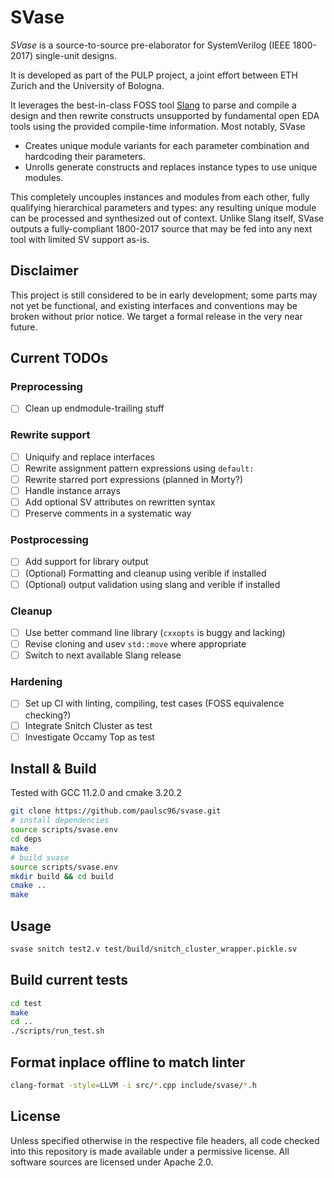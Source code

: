 # SVase

_SVase_ is a source-to-source pre-elaborator for SystemVerilog (IEEE 1800-2017) single-unit designs.

It is developed as part of the PULP project, a joint effort between ETH Zurich and the University of Bologna.

It leverages the best-in-class FOSS tool [Slang](https://github.com/MikePopoloski/slang) to parse and compile a design and then rewrite constructs unsupported by fundamental open EDA tools using the provided compile-time information. Most notably, SVase

* Creates unique module variants for each parameter combination and hardcoding their parameters.
* Unrolls generate constructs and replaces instance types to use unique modules.

This completely uncouples instances and modules from each other, fully qualifying hierarchical parameters and types: any resulting unique module can be processed and synthesized out of context. Unlike Slang itself, SVase outputs a fully-compliant 1800-2017 source that may be fed into any next tool with limited SV support as-is.

## Disclaimer
This project is still considered to be in early development; some parts may not yet be functional, and existing interfaces and conventions may be broken without prior notice. We target a formal release in the very near future.

## Current TODOs

### Preprocessing

* [ ] Clean up endmodule-trailing stuff

### Rewrite support

* [ ] Uniquify and replace interfaces
* [ ] Rewrite assignment pattern expressions using `default:`
* [ ] Rewrite starred port expressions (planned in Morty?)
* [ ] Handle instance arrays
* [ ] Add optional SV attributes on rewritten syntax
* [ ] Preserve comments in a systematic way

### Postprocessing

* [ ] Add support for library output
* [ ] (Optional) Formatting and cleanup using verible if installed
* [ ] (Optional) output validation using slang and verible if installed

### Cleanup

* [ ] Use better command line library (`cxxopts` is buggy and lacking)
* [ ] Revise cloning and usev `std::move` where appropriate
* [ ] Switch to next available Slang release

### Hardening

* [ ] Set up CI with linting, compiling, test cases (FOSS equivalence checking?)
* [ ] Integrate Snitch Cluster as test
* [ ] Investigate Occamy Top as test

## Install & Build

Tested with GCC 11.2.0 and cmake 3.20.2

```bash
git clone https://github.com/paulsc96/svase.git
# install dependencies
source scripts/svase.env
cd deps
make
# build svase
source scripts/svase.env
mkdir build && cd build
cmake ..
make
```

## Usage

```bash
svase snitch test2.v test/build/snitch_cluster_wrapper.pickle.sv
```

## Build current tests

```bash
cd test
make
cd ..
./scripts/run_test.sh
```

## Format inplace offline to match linter

```bash
clang-format -style=LLVM -i src/*.cpp include/svase/*.h
```

## License

Unless specified otherwise in the respective file headers, all code checked into this repository is made available under a permissive license. All software sources are licensed under Apache 2.0.